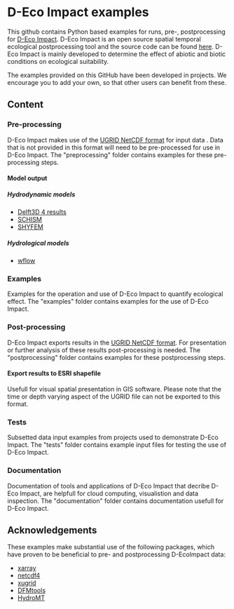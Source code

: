 # D-Eco Impact examples
This github contains Python based examples for runs, pre-, postprocessing for [D-Eco Impact](https://www.deltares.nl/en/software-and-data/products/d-eco-impact). D-Eco Impact is an open source spatial temporal ecological postprocessing tool and the source code can be found [here](https://github.com/Deltares/D-EcoImpact).
D-Eco Impact is mainly developed to determine the effect of abiotic and biotic conditions on ecological suitability.  

The examples provided on this GitHub have been developed in projects. We encourage you to add your own, so that other users can benefit from these.


## Content

### Pre-processing
D-Eco Impact makes use of the [UGRID NetCDF format](https://ugrid-conventions.github.io/ugrid-conventions/) for input data . Data that is not provided in this format will need to be pre-processed for use in D-Eco Impact. The "preprocessing" folder contains examples for these pre-processing steps.

#### Model output

##### Hydrodynamic models
* [Delft3D 4 results](https://www.deltares.nl/en/software-and-data/products/delft3d-4-suite)
* [SCHISM](https://ccrm.vims.edu/schismweb/)
* [SHYFEM](https://www.cmcc.it/models/shyfem-shallow-water-hydrodynamic-finite-element-model)

##### Hydrological models
* [wflow](https://deltares.github.io/Wflow.jl)

### Examples
Examples for the operation and use of D-Eco Impact to quantify ecological effect. The "examples" folder contains examples for the use of D-Eco Impact.


### Post-processing
D-Eco Impact exports results in the [UGRID NetCDF format](https://ugrid-conventions.github.io/ugrid-conventions/). For presentation or further analysis of these results post-processing is needed. The "postprocessing" folder contains examples for these postprocessing steps.

#### Export results to ESRI shapefile
Usefull for visual spatial presentation in GIS software. Please note that the time or depth varying aspect of the UGRID file can not be exported to this format. 

### Tests
Subsetted data input examples from projects used to demonstrate D-Eco Impact. The "tests" folder contains example input files for testing the use of D-Eco Impact.

### Documentation
Documentation of tools and applications of D-Eco Impact that decribe D-Eco Impact, are helpfull for cloud computing, visualistion and data inspection. The "documentation" folder contains documentation usefull for D-Eco Impact.

## Acknowledgements
These examples make substantial use of the following packages, which have proven to be beneficial to pre- and postprocessing D-EcoImpact data:
* [xarray](https://docs.xarray.dev/)
* [netcdf4](https://unidata.github.io/netcdf4-python/)
* [xugrid](https://deltares.github.io/xugrid/)
* [DFMtools](https://deltares.github.io/dfm_tools/)
* [HydroMT](https://github.com/Deltares/hydromt)

